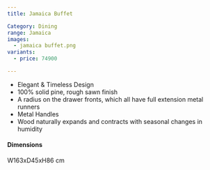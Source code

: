 ```yaml
---
title: Jamaica Buffet

Category: Dining
range: Jamaica
images:
  - jamaica buffet.png
variants:
  - price: 74900

---
```

* Elegant & Timeless Design
* 100% solid pine, rough sawn finish
* A radius on the drawer fronts, which all have full extension metal runners
* Metal Handles
* Wood naturally expands and contracts with seasonal changes in humidity

#### Dimensions
W163xD45xH86 cm
